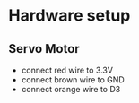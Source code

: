 # Hardware setup

## Servo Motor

- connect red wire to 3.3V
- connect brown wire to GND
- connect orange wire to D3
